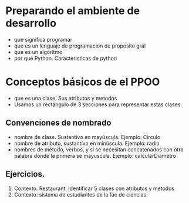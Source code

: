 # Preparando el ambiente de desarrollo

- que significa programar
- que es un lenguaje de programacion de proposito gral
- que es un algoritmo
- por qué Python. Caracteristicas de python

# Conceptos básicos de el PPOO
- que es una clase. Sus atributos y metodos
- Usamos un rectángulo de 3 secciones para representar estas clases.

## Convenciones de nombrado
- nombre de clase. Sustantivo en mayúscula. Ejemplo: Circulo
- nombre de atributo, sustantivo en minúscula. Ejemplo: radio
- nombres de método, verbos, y si se necesitan concatenados con otra palabra donde la primera se mayuscula. Ejemplo: calcularDiametro

## Ejercicios. 
1. Contexto. Restaurant. Identificar 5 clases con atributos y metodos
2. Contexto: sistema de estudiantes de la fac de ciencias.
